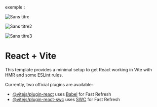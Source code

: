 exemple :

![Sans titre](https://github.com/fk-crafter/100days-of-code/assets/127132293/7ebb16f7-e3d4-4eac-8516-c9a9240ecbae)

![Sans titre2](https://github.com/fk-crafter/100days-of-code/assets/127132293/d81124f3-7a12-42f6-90db-8fae357e1324)

![Sans titre3](https://github.com/fk-crafter/100days-of-code/assets/127132293/26e29a2d-7497-4ca3-bab8-399069d8a661)

# React + Vite

This template provides a minimal setup to get React working in Vite with HMR and some ESLint rules.

Currently, two official plugins are available:

- [@vitejs/plugin-react](https://github.com/vitejs/vite-plugin-react/blob/main/packages/plugin-react/README.md) uses [Babel](https://babeljs.io/) for Fast Refresh
- [@vitejs/plugin-react-swc](https://github.com/vitejs/vite-plugin-react-swc) uses [SWC](https://swc.rs/) for Fast Refresh
